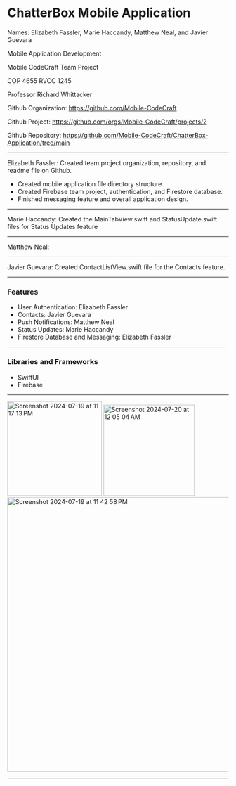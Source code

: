 # ChatterBox Mobile Application

Names: Elizabeth Fassler, Marie Haccandy, Matthew Neal, and Javier Guevara

Mobile Application Development

Mobile CodeCraft Team Project

COP 4655 RVCC 1245

Professor Richard Whittacker

Github Organization: https://github.com/Mobile-CodeCraft

Github Project: https://github.com/orgs/Mobile-CodeCraft/projects/2

Github Repository: https://github.com/Mobile-CodeCraft/ChatterBox-Application/tree/main

_____________________________________________________________________________________________________________
Elizabeth Fassler: Created team project organization, repository, and readme file on Github.
- Created mobile application file directory structure.
- Created Firebase team project, authentication, and Firestore database.
- Finished messaging feature and overall application design.
_____________________________________________________________________________________________________________
Marie Haccandy: Created the MainTabView.swift and StatusUpdate.swift files for Status Updates feature
_____________________________________________________________________________________________________________
Matthew Neal: 
_____________________________________________________________________________________________________________
Javier Guevara: Created ContactListView.swift file for the Contacts feature.
_____________________________________________________________________________________________________________

### Features
- User Authentication: Elizabeth Fassler
- Contacts: Javier Guevara
- Push Notifications: Matthew Neal
- Status Updates: Marie Haccandy
- Firestore Database and Messaging: Elizabeth Fassler 

_____________________________________________________________________________________________________________

### Libraries and Frameworks
- SwiftUI
- Firebase

_____________________________________________________________________________________________________________

<img width="215" alt="Screenshot 2024-07-19 at 11 17 13 PM" src="https://github.com/user-attachments/assets/562021b8-edbf-478f-a49f-de89ae016852">

<img width="207" alt="Screenshot 2024-07-20 at 12 05 04 AM" src="https://github.com/user-attachments/assets/9fdc0547-654c-488f-b038-07c90f2fa020">

<img width="625" alt="Screenshot 2024-07-19 at 11 42 58 PM" src="https://github.com/user-attachments/assets/7533eab8-f213-471d-a05b-48ce5940cbd1">




_____________________________________________________________________________________________________________
